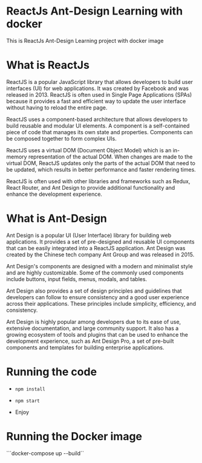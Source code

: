 # ReactJs Ant-Design Learning with docker
This is ReactJs Ant-Design Learning project with docker image

# What is ReactJs

ReactJS is a popular JavaScript library that allows developers to build user interfaces (UI) for web applications. It was created by Facebook and was released in 2013. ReactJS is often used in Single Page Applications (SPAs) because it provides a fast and efficient way to update the user interface without having to reload the entire page.

ReactJS uses a component-based architecture that allows developers to build reusable and modular UI elements. A component is a self-contained piece of code that manages its own state and properties. Components can be composed together to form complex UIs.

ReactJS uses a virtual DOM (Document Object Model) which is an in-memory representation of the actual DOM. When changes are made to the virtual DOM, ReactJS updates only the parts of the actual DOM that need to be updated, which results in better performance and faster rendering times.

ReactJS is often used with other libraries and frameworks such as Redux, React Router, and Ant Design to provide additional functionality and enhance the development experience.

# What is Ant-Design

Ant Design is a popular UI (User Interface) library for building web applications. It provides a set of pre-designed and reusable UI components that can be easily integrated into a ReactJS application. Ant Design was created by the Chinese tech company Ant Group and was released in 2015.

Ant Design's components are designed with a modern and minimalist style and are highly customizable. Some of the commonly used components include buttons, input fields, menus, modals, and tables.

Ant Design also provides a set of design principles and guidelines that developers can follow to ensure consistency and a good user experience across their applications. These principles include simplicity, efficiency, and consistency.

Ant Design is highly popular among developers due to its ease of use, extensive documentation, and large community support. It also has a growing ecosystem of tools and plugins that can be used to enhance the development experience, such as Ant Design Pro, a set of pre-built components and templates for building enterprise applications.

# Running the code

- ```npm install```

- ```npm start```

- Enjoy

# Running the Docker image
```docker-compose up --build``
